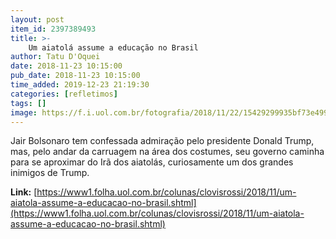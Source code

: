 ```yaml
---
layout: post
item_id: 2397389493
title: >-
    Um aiatolá assume a educação no Brasil
author: Tatu D'Oquei
date: 2018-11-23 10:15:00
pub_date: 2018-11-23 10:15:00
time_added: 2019-12-23 21:19:30
categories: [refletimos]
tags: []
image: https://f.i.uol.com.br/fotografia/2018/11/22/15429299935bf73e4999f38_1542929993_3x2_md.jpg
---
```


Jair Bolsonaro tem confessada admiração pelo presidente Donald Trump, mas, pelo andar da carruagem na área dos costumes, seu governo caminha para se aproximar do Irã dos aiatolás, curiosamente um dos grandes inimigos de Trump.

**Link:** [https://www1.folha.uol.com.br/colunas/clovisrossi/2018/11/um-aiatola-assume-a-educacao-no-brasil.shtml](https://www1.folha.uol.com.br/colunas/clovisrossi/2018/11/um-aiatola-assume-a-educacao-no-brasil.shtml)


